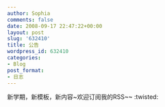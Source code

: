 ```yaml
---
author: Sophia
comments: false
date: 2008-09-17 22:47:22+00:00
layout: post
slug: '632410'
title: 公告
wordpress_id: 632410
categories:
- Blog
post_format:
- 日志
---
```


新学期，新模板，新内容~欢迎订阅我的RSS~~ :twisted: 
